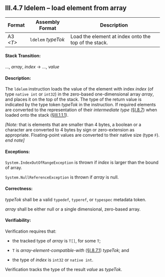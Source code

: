## III.4.7 ldelem &ndash; load element from array

 | Format | Assembly Format | Description
 | ---- | ---- | ----
 | A3 _\<T\>_ | `ldelem` _typeTok_ | Load the element at index onto the top of the stack.

#### Stack Transition:

&hellip;, _array_, _index_ &rarr; &hellip;, _value_

#### Description:

The `ldelem` instruction loads the value of the element with index _index_ (of type `native int` or `int32`) in the zero-based one-dimensional array _array_, and places it on the top of the stack. The type of the return value is indicated by the type token _typeTok_ in the instruction. If required elements are converted to the representation of their *intermediate type* (§[I.8.7](i.8.7-assignment-compatibility.md)) when loaded onto the stack (§[III.1.1.1](iii.1.1.1-numeric-data-types.md)).

_[Note:_ that is elements that are smaller than 4 bytes, a boolean or a character are converted to 4 bytes by sign or zero-extension as appropriate. Floating-point values are converted to their native size (type `F`). _end note]_

#### Exceptions:

`System.IndexOutOfRangeException` is thrown if _index_ is larger than the bound of array.

`System.NullReferenceException` is thrown if _array_ is null.

#### Correctness:

_typeTok_ shall be a valid `typedef`, `typeref`, or `typespec` metadata token.

_array_ shall be either null or a single dimensional, zero-based array.

#### Verifiability:

Verification requires that:

 * the tracked type of _array_ is `T[]`, for some `T`;

 * `T` is *array-element-compatible-with* (§[I.8.7.1](i.8.7.1-assignment-compatibility-for-signature-types.md)) _typeTok_; and

 * the type of _index_ is `int32` or `native int`.

Verification tracks the type of the result _value_ as _typeTok_.
